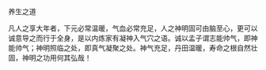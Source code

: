 养生之道

凡人之享大年者，下元必常温暖，气血必常充足，人之神明固可由脑至心，更可以诚意导之而行于全身，是以内炼家有凝神入气穴之语。诚以孟子谓志能帅气，即神能帅气；神明照临之处，即真气凝聚之处。神气充足，丹田温暖，寿命之根自然壮固，神明之功用何其弘哉！